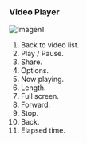 ### Video Player

![Imagen1](http://static.energysistem.com/images/manuals/42430/565c225dc5c24.jpg)

1.	Back to video list.
2.	Play / Pause.
3.	Share.
4.	Options.
5.	Now playing.
6.	Length.
7.	Full screen.
8.	Forward.
9.	Stop.
10.	Back.
11.	Elapsed time.



